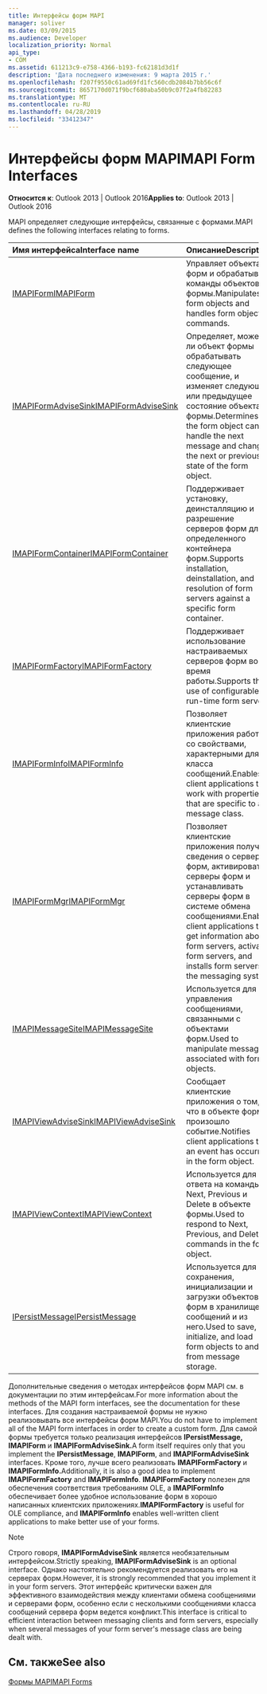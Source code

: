 ```yaml
---
title: Интерфейсы форм MAPI
manager: soliver
ms.date: 03/09/2015
ms.audience: Developer
localization_priority: Normal
api_type:
- COM
ms.assetid: 611213c9-e758-4366-b193-fc62181d3d1f
description: 'Дата последнего изменения: 9 марта 2015 г.'
ms.openlocfilehash: f207f9550c61ad69fd1fc560cdb2084b7bb56c6f
ms.sourcegitcommit: 8657170d071f9bcf680aba50b9c07f2a4fb82283
ms.translationtype: MT
ms.contentlocale: ru-RU
ms.lasthandoff: 04/28/2019
ms.locfileid: "33412347"
---
```

# <a name="mapi-form-interfaces"></a><span data-ttu-id="a490b-103">Интерфейсы форм MAPI</span><span class="sxs-lookup"><span data-stu-id="a490b-103">MAPI Form Interfaces</span></span>

  
  
<span data-ttu-id="a490b-104">**Относится к**: Outlook 2013 | Outlook 2016</span><span class="sxs-lookup"><span data-stu-id="a490b-104">**Applies to**: Outlook 2013 | Outlook 2016</span></span> 
  
<span data-ttu-id="a490b-105">MAPI определяет следующие интерфейсы, связанные с формами.</span><span class="sxs-lookup"><span data-stu-id="a490b-105">MAPI defines the following interfaces relating to forms.</span></span>
  
|<span data-ttu-id="a490b-106">**Имя интерфейса**</span><span class="sxs-lookup"><span data-stu-id="a490b-106">**Interface name**</span></span>|<span data-ttu-id="a490b-107">**Описание**</span><span class="sxs-lookup"><span data-stu-id="a490b-107">**Description**</span></span>|
|:-----|:-----|
|[<span data-ttu-id="a490b-108">IMAPIForm</span><span class="sxs-lookup"><span data-stu-id="a490b-108">IMAPIForm</span></span>](imapiformiunknown.md) <br/> |<span data-ttu-id="a490b-109">Управляет объектами форм и обрабатывает команды объектов формы.</span><span class="sxs-lookup"><span data-stu-id="a490b-109">Manipulates form objects and handles form object commands.</span></span>  <br/> |
|[<span data-ttu-id="a490b-110">IMAPIFormAdviseSink</span><span class="sxs-lookup"><span data-stu-id="a490b-110">IMAPIFormAdviseSink</span></span>](imapiformadvisesinkiunknown.md) <br/> |<span data-ttu-id="a490b-111">Определяет, может ли объект формы обрабатывать следующее сообщение, и изменяет следующее или предыдущее состояние объекта формы.</span><span class="sxs-lookup"><span data-stu-id="a490b-111">Determines if the form object can handle the next message and changes the next or previous state of the form object.</span></span>  <br/> |
|[<span data-ttu-id="a490b-112">IMAPIFormContainer</span><span class="sxs-lookup"><span data-stu-id="a490b-112">IMAPIFormContainer</span></span>](imapiformcontaineriunknown.md) <br/> |<span data-ttu-id="a490b-113">Поддерживает установку, деинсталляцию и разрешение серверов форм для определенного контейнера форм.</span><span class="sxs-lookup"><span data-stu-id="a490b-113">Supports installation, deinstallation, and resolution of form servers against a specific form container.</span></span>  <br/> |
|[<span data-ttu-id="a490b-114">IMAPIFormFactory</span><span class="sxs-lookup"><span data-stu-id="a490b-114">IMAPIFormFactory</span></span>](imapiformfactoryiunknown.md) <br/> |<span data-ttu-id="a490b-115">Поддерживает использование настраиваемых серверов форм во время работы.</span><span class="sxs-lookup"><span data-stu-id="a490b-115">Supports the use of configurable run-time form servers.</span></span>  <br/> |
|[<span data-ttu-id="a490b-116">IMAPIFormInfo</span><span class="sxs-lookup"><span data-stu-id="a490b-116">IMAPIFormInfo</span></span>](imapiforminfoimapiprop.md) <br/> |<span data-ttu-id="a490b-117">Позволяет клиентские приложения работать со свойствами, характерными для класса сообщений.</span><span class="sxs-lookup"><span data-stu-id="a490b-117">Enables client applications to work with properties that are specific to a message class.</span></span>  <br/> |
|[<span data-ttu-id="a490b-118">IMAPIFormMgr</span><span class="sxs-lookup"><span data-stu-id="a490b-118">IMAPIFormMgr</span></span>](imapiformmgriunknown.md) <br/> |<span data-ttu-id="a490b-119">Позволяет клиентские приложения получать сведения о серверах форм, активировать серверы форм и устанавливать серверы форм в системе обмена сообщениями.</span><span class="sxs-lookup"><span data-stu-id="a490b-119">Enables client applications to get information about form servers, activates form servers, and installs form servers in the messaging system.</span></span>  <br/> |
|[<span data-ttu-id="a490b-120">IMAPIMessageSite</span><span class="sxs-lookup"><span data-stu-id="a490b-120">IMAPIMessageSite</span></span>](imapimessagesiteiunknown.md) <br/> |<span data-ttu-id="a490b-121">Используется для управления сообщениями, связанными с объектами форм.</span><span class="sxs-lookup"><span data-stu-id="a490b-121">Used to manipulate messages associated with form objects.</span></span>  <br/> |
|[<span data-ttu-id="a490b-122">IMAPIViewAdviseSink</span><span class="sxs-lookup"><span data-stu-id="a490b-122">IMAPIViewAdviseSink</span></span>](imapiviewadvisesinkiunknown.md) <br/> |<span data-ttu-id="a490b-123">Сообщает клиентские приложения о том, что в объекте формы произошло событие.</span><span class="sxs-lookup"><span data-stu-id="a490b-123">Notifies client applications that an event has occurred in the form object.</span></span>  <br/> |
|[<span data-ttu-id="a490b-124">IMAPIViewContext</span><span class="sxs-lookup"><span data-stu-id="a490b-124">IMAPIViewContext</span></span>](imapiviewcontextiunknown.md) <br/> |<span data-ttu-id="a490b-125">Используется для ответа на команды Next, Previous и Delete в объекте формы.</span><span class="sxs-lookup"><span data-stu-id="a490b-125">Used to respond to Next, Previous, and Delete commands in the form object.</span></span>  <br/> |
|[<span data-ttu-id="a490b-126">IPersistMessage</span><span class="sxs-lookup"><span data-stu-id="a490b-126">IPersistMessage</span></span>](ipersistmessageiunknown.md) <br/> |<span data-ttu-id="a490b-127">Используется для сохранения, инициализации и загрузки объектов форм в хранилище сообщений и из него.</span><span class="sxs-lookup"><span data-stu-id="a490b-127">Used to save, initialize, and load form objects to and from message storage.</span></span>  <br/> |
   
<span data-ttu-id="a490b-128">Дополнительные сведения о методах интерфейсов форм MAPI см. в документации по этим интерфейсам.</span><span class="sxs-lookup"><span data-stu-id="a490b-128">For more information about the methods of the MAPI form interfaces, see the documentation for these interfaces.</span></span> <span data-ttu-id="a490b-129">Для создания настраиваемой формы не нужно реализовывать все интерфейсы форм MAPI.</span><span class="sxs-lookup"><span data-stu-id="a490b-129">You do not have to implement all of the MAPI form interfaces in order to create a custom form.</span></span> <span data-ttu-id="a490b-130">Для самой формы требуется только реализация интерфейсов **IPersistMessage,** **IMAPIForm** и **IMAPIFormAdviseSink.**</span><span class="sxs-lookup"><span data-stu-id="a490b-130">A form itself requires only that you implement the **IPersistMessage**, **IMAPIForm**, and **IMAPIFormAdviseSink** interfaces.</span></span> <span data-ttu-id="a490b-131">Кроме того, лучше всего реализовать **IMAPIFormFactory** и **IMAPIFormInfo.**</span><span class="sxs-lookup"><span data-stu-id="a490b-131">Additionally, it is also a good idea to implement **IMAPIFormFactory** and **IMAPIFormInfo**.</span></span> <span data-ttu-id="a490b-132">**IMAPIFormFactory** полезен для обеспечения соответствия требованиям OLE, а **IMAPIFormInfo** обеспечивает более удобное использование форм в хорошо написанных клиентских приложениях.</span><span class="sxs-lookup"><span data-stu-id="a490b-132">**IMAPIFormFactory** is useful for OLE compliance, and **IMAPIFormInfo** enables well-written client applications to make better use of your forms.</span></span> 
  
> [!NOTE]
> <span data-ttu-id="a490b-133">Строго говоря, **IMAPIFormAdviseSink** является необязательным интерфейсом.</span><span class="sxs-lookup"><span data-stu-id="a490b-133">Strictly speaking, **IMAPIFormAdviseSink** is an optional interface.</span></span> <span data-ttu-id="a490b-134">Однако настоятельно рекомендуется реализовать его на серверах форм.</span><span class="sxs-lookup"><span data-stu-id="a490b-134">However, it is strongly recommended that you implement it in your form servers.</span></span> <span data-ttu-id="a490b-135">Этот интерфейс критически важен для эффективного взаимодействия между клиентами обмена сообщениями и серверами форм, особенно если с несколькими сообщениями класса сообщений сервера форм ведется конфликт.</span><span class="sxs-lookup"><span data-stu-id="a490b-135">This interface is critical to efficient interaction between messaging clients and form servers, especially when several messages of your form server's message class are being dealt with.</span></span> 
  
## <a name="see-also"></a><span data-ttu-id="a490b-136">См. также</span><span class="sxs-lookup"><span data-stu-id="a490b-136">See also</span></span>



[<span data-ttu-id="a490b-137">Формы MAPI</span><span class="sxs-lookup"><span data-stu-id="a490b-137">MAPI Forms</span></span>](mapi-forms.md)

